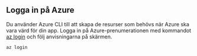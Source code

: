 ## <a name="log-in-to-azure"></a>Logga in på Azure

Du använder Azure CLI till att skapa de resurser som behövs när Azure ska vara värd för din app. Logga in på Azure-prenumerationen med kommandot [az login](/cli/azure/#login) och följ anvisningarna på skärmen.

```azurecli-interactive
az login
```
